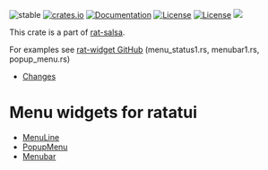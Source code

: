 ![stable](https://img.shields.io/badge/stability-β--3-850101)
[![crates.io](https://img.shields.io/crates/v/rat-menu.svg)](https://crates.io/crates/rat-menu)
[![Documentation](https://docs.rs/rat-menu/badge.svg)](https://docs.rs/rat-menu)
[![License](https://img.shields.io/badge/license-MIT-blue.svg)](https://opensource.org/licenses/MIT)
[![License](https://img.shields.io/badge/license-APACHE-blue.svg)](https://www.apache.org/licenses/LICENSE-2.0)
![](https://tokei.rs/b1/github/thscharler/rat-salsa-mono)

This crate is a part of [rat-salsa][refRatSalsa].

For examples see [rat-widget GitHub][refGitHubWidget]
(menu_status1.rs, menubar1.rs, popup_menu.rs)

* [Changes](https://github.com/thscharler/rat-salsa-mono/blob/master/rat-menu/changes.md)

# Menu widgets for ratatui

* [MenuLine](crate::menuline::MenuLine)
* [PopupMenu](crate::popup_menu::PopupMenu)
* [Menubar](crate::menubar::Menubar)

[refGitHubWidget]: https://github.com/thscharler/rat-salsa-mono/blob/master/rat-widget/examples

[refRatSalsa]: https://docs.rs/rat-salsa/latest/rat_salsa/